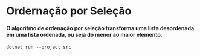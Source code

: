 # Ordernação por Seleção
#### O algoritmo de ordenação por seleção transforma uma lista desordenada em uma lista ordenada, ou seja do menor ao maior elemento.

```
dotnet run --project src
```
